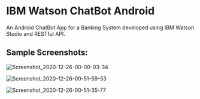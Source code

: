 # IBM Watson ChatBot Android
An Android ChatBot App for a Banking System developed using IBM Watson Studio and RESTful API.

## Sample Screenshots:

![Screenshot_2020-12-26-00-00-03-34](https://user-images.githubusercontent.com/54114888/103141060-0f35c700-4715-11eb-8477-78a7591fcfbd.jpg)

![Screenshot_2020-12-26-00-51-59-53](https://user-images.githubusercontent.com/54114888/103141061-165cd500-4715-11eb-99ba-b6cc348ff323.jpg)

![Screenshot_2020-12-26-00-51-35-77](https://user-images.githubusercontent.com/54114888/103141067-21b00080-4715-11eb-8fdf-abf9a7b7a315.jpg)
